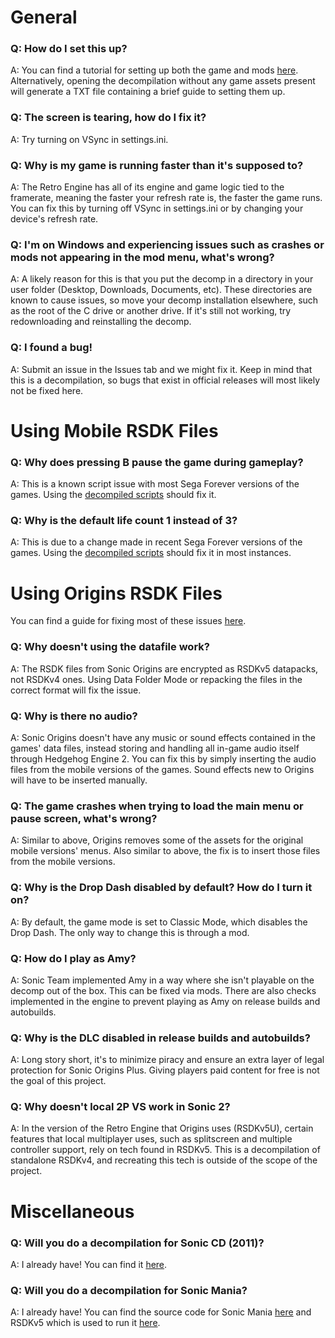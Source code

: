 # General
### Q: How do I set this up?
A: You can find a tutorial for setting up both the game and mods [here](https://gamebanana.com/tuts/14066). Alternatively, opening the decompilation without any game assets present will generate a TXT file containing a brief guide to setting them up.

### Q: The screen is tearing, how do I fix it?
A: Try turning on VSync in settings.ini.

### Q: Why is my game is running faster than it's supposed to?
A: The Retro Engine has all of its engine and game logic tied to the framerate, meaning the faster your refresh rate is, the faster the game runs. You can fix this by turning off VSync in settings.ini or by changing your device's refresh rate.

### Q: I'm on Windows and experiencing issues such as crashes or mods not appearing in the mod menu, what's wrong?
A: A likely reason for this is that you put the decomp in a directory in your user folder (Desktop, Downloads, Documents, etc). These directories are known to cause issues, so move your decomp installation elsewhere, such as the root of the C drive or another drive. If it's still not working, try redownloading and reinstalling the decomp.

### Q: I found a bug!
A: Submit an issue in the Issues tab and we might fix it. Keep in mind that this is a decompilation, so bugs that exist in official releases will most likely not be fixed here.


# Using Mobile RSDK Files
### Q: Why does pressing B pause the game during gameplay?
A: This is a known script issue with most Sega Forever versions of the games. Using the [decompiled scripts](https://github.com/Rubberduckycooly/Sonic-1-Sonic-2-2013-Script-Decompilation) should fix it.

### Q: Why is the default life count 1 instead of 3?
A: This is due to a change made in recent Sega Forever versions of the games. Using the [decompiled scripts](https://github.com/Rubberduckycooly/Sonic-1-Sonic-2-2013-Script-Decompilation) should fix it in most instances.


# Using Origins RSDK Files
You can find a guide for fixing most of these issues [here](https://gamebanana.com/tuts/16686).

### Q: Why doesn't using the datafile work?
A: The RSDK files from Sonic Origins are encrypted as RSDKv5 datapacks, not RSDKv4 ones. Using Data Folder Mode or repacking the files in the correct format will fix the issue.

### Q: Why is there no audio?
A: Sonic Origins doesn't have any music or sound effects contained in the games' data files, instead storing and handling all in-game audio itself through Hedgehog Engine 2. You can fix this by simply inserting the audio files from the mobile versions of the games. Sound effects new to Origins will have to be inserted manually.

### Q: The game crashes when trying to load the main menu or pause screen, what's wrong?
A: Similar to above, Origins removes some of the assets for the original mobile versions' menus. Also similar to above, the fix is to insert those files from the mobile versions.

### Q: Why is the Drop Dash disabled by default? How do I turn it on?
A: By default, the game mode is set to Classic Mode, which disables the Drop Dash. The only way to change this is through a mod.

### Q: How do I play as Amy?
A: Sonic Team implemented Amy in a way where she isn't playable on the decomp out of the box. This can be fixed via mods. There are also checks implemented in the engine to prevent playing as Amy on release builds and autobuilds.

### Q: Why is the DLC disabled in release builds and autobuilds?
A: Long story short, it's to minimize piracy and ensure an extra layer of legal protection for Sonic Origins Plus. Giving players paid content for free is not the goal of this project.

### Q: Why doesn't local 2P VS work in Sonic 2?
A: In the version of the Retro Engine that Origins uses (RSDKv5U), certain features that local multiplayer uses, such as splitscreen and multiple controller support, rely on tech found in RSDKv5. This is a decompilation of standalone RSDKv4, and recreating this tech is outside of the scope of the project.


# Miscellaneous
### Q: Will you do a decompilation for Sonic CD (2011)?
A: I already have! You can find it [here](https://github.com/Rubberduckycooly/Sonic-CD-11-Decompilation).

### Q: Will you do a decompilation for Sonic Mania?
A: I already have! You can find the source code for Sonic Mania [here](https://github.com/Rubberduckycooly/Sonic-Mania-Decompilation) and RSDKv5 which is used to run it [here](https://github.com/Rubberduckycooly/RSDKv5-Decompilation).
